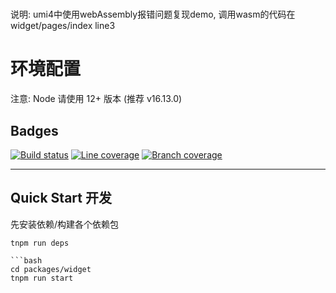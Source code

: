 
#
说明: umi4中使用webAssembly报错问题复现demo, 调用wasm的代码在widget/pages/index line3   
# 环境配置

<!-- 安装 node、npm、tnpm 安装 learn npm install -g lerna -->

注意: Node 请使用 12+ 版本 (推荐 v16.13.0)

## Badges

[![Build status][build-status-image]][aone-ci-url]
[![Line coverage][line-coverage-image]][aone-ci-url]
[![Branch coverage][branch-coverage-image]][aone-ci-url]


[aone-ci-url]: https://aone-api.alibaba-inc.com/ak/testservice/api/badge/link?repo=https://github.com/deepdeepstudy/test-umi4-wasm.git
[build-status-image]: https://aone-api.alibaba-inc.com/ak/testservice/api/badge/query?repo=https://github.com/deepdeepstudy/test-umi4-wasm.git&type=%E6%9E%84%E5%BB%BA%E7%8A%B6%E6%80%81
[line-coverage-image]: https://aone-api.alibaba-inc.com/ak/testservice/api/badge/query?repo=https://github.com/deepdeepstudy/test-umi4-wasm.git&type=%E5%8D%95%E6%B5%8B%E8%A1%8C%E8%A6%86%E7%9B%96%E7%8E%87
[branch-coverage-image]: https://aone-api.alibaba-inc.com/ak/testservice/api/badge/query?repo=https://github.com/deepdeepstudy/test-umi4-wasm.git&type=%E5%8D%95%E6%B5%8B%E5%88%86%E6%94%AF%E8%A6%86%E7%9B%96%E7%8E%87

--------------------

## Quick Start 开发


先安装依赖/构建各个依赖包

```
tnpm run deps

```bash
cd packages/widget
tnpm run start



